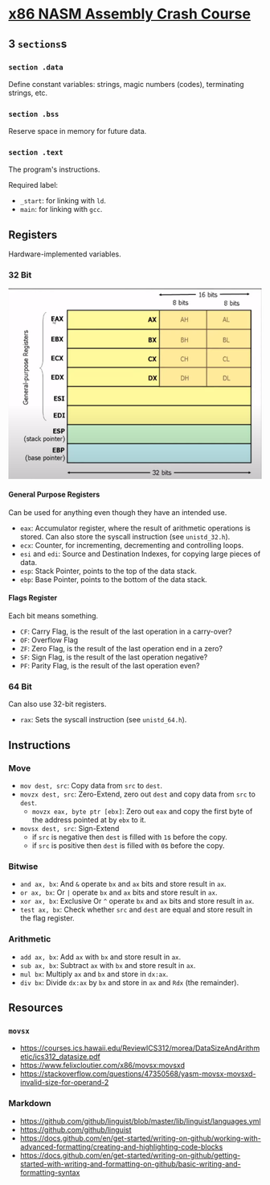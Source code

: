 # [x86 NASM Assembly Crash Course](https://www.youtube.com/watch?v=DNPjBvZxE3E)

## 3 `sections`s

### `section .data`

Define constant variables:
strings, magic numbers (codes), terminating strings, etc.

### `section .bss`

Reserve space in memory for future data.

### `section .text`

The program's instructions.

Required label:

- `_start`: for linking with `ld`.
- `main`: for linking with `gcc`.

## Registers

Hardware-implemented variables.

### 32 Bit

<p align="center">
  <img src="./registers.png" />
</p>

#### General Purpose Registers

Can be used for anything even though they have an intended use.

- `eax`: Accumulator register, where the result of arithmetic operations is stored.
  Can also store the syscall instruction (see `unistd_32.h`).
- `ecx`: Counter, for incrementing, decrementing and controlling loops.
- `esi` and `edi`: Source and Destination Indexes, for copying large pieces of data.
- `esp`: Stack Pointer, points to the top of the data stack.
- `ebp`: Base Pointer, points to the bottom of the data stack.

#### Flags Register

Each bit means something.

- `CF`: Carry Flag, is the result of the last operation in a carry-over?
- `OF`: Overflow Flag
- `ZF`: Zero Flag, is the result of the last operation end in a zero?
- `SF`: Sign Flag, is the result of the last operation negative?
- `PF`: Parity Flag, is the result of the last operation even?

### 64 Bit

Can also use 32-bit registers.

- `rax`: Sets the syscall instruction (see `unistd_64.h`).

## Instructions

### Move

- `mov dest, src`: Copy data from `src` to `dest`.
- `movzx dest, src`: Zero-Extend, zero out `dest` and copy data from `src` to `dest`.
  - `movzx eax, byte ptr [ebx]`: Zero out `eax`
    and copy the first byte of the address pointed at by `ebx` to it.
- `movsx dest, src`: Sign-Extend
  - if `src` is negative then `dest` is filled with `1`s before the copy.
  - if `src` is positive then `dest` is filled with `0`s before the copy.

### Bitwise

- `and ax, bx`: And `&` operate `bx` and `ax` bits and store result in `ax`.
- `or ax, bx`: Or `|` operate `bx` and `ax` bits and store result in `ax`.
- `xor ax, bx`: Exclusive Or `^` operate `bx` and `ax` bits and store result in `ax`.
- `test ax, bx`: Check whether `src` and `dest` are equal and store result in the flag register.

### Arithmetic

- `add ax, bx`: Add `ax` with `bx` and store result in `ax`.
- `sub ax, bx`: Subtract `ax` with `bx` and store result in `ax`.
- `mul bx`: Multiply `ax` and `bx` and store in `dx:ax`.
- `div bx`: Divide `dx:ax` by `bx` and store in `ax` and `Rdx` (the remainder).

## Resources

### `movsx`

- https://courses.ics.hawaii.edu/ReviewICS312/morea/DataSizeAndArithmetic/ics312_datasize.pdf
- https://www.felixcloutier.com/x86/movsx:movsxd
- https://stackoverflow.com/questions/47350568/yasm-movsx-movsxd-invalid-size-for-operand-2

### Markdown

- https://github.com/github/linguist/blob/master/lib/linguist/languages.yml
- https://github.com/github/linguist
- https://docs.github.com/en/get-started/writing-on-github/working-with-advanced-formatting/creating-and-highlighting-code-blocks
- https://docs.github.com/en/get-started/writing-on-github/getting-started-with-writing-and-formatting-on-github/basic-writing-and-formatting-syntax
